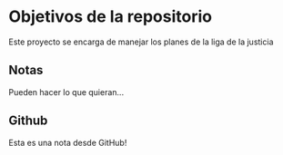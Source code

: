 # Objetivos de la repositorio

Este proyecto se encarga de manejar los planes de la liga de la justicia


## Notas
Pueden hacer lo que quieran...

## Github
Esta es una nota desde GitHub!
